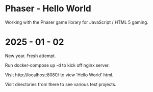 
Phaser - Hello World
====================

Working with the Phaser game library for JavaScript / HTML 5 gaming.

2025 - 01 - 02
==============

New year.  Fresh attempt.

Run docker-compose up -d to kick off nginx server.

Visit http://localhost:8080/ to view 'Hello World' html.

Visit directories from there to see various test projects.

